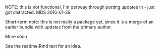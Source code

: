 <!-- README.md is generated from README.Rmd. Please edit that file -->

NOTE: this is not functional, I'm partway through porting updates in - just got distracted. MDS 2016-01-29

Short-term note: this is not really a package yet, since it is a merge of an earlier bundle with updates from the primary author. 

More soon

See the readme.Rmd text for an idea. 
